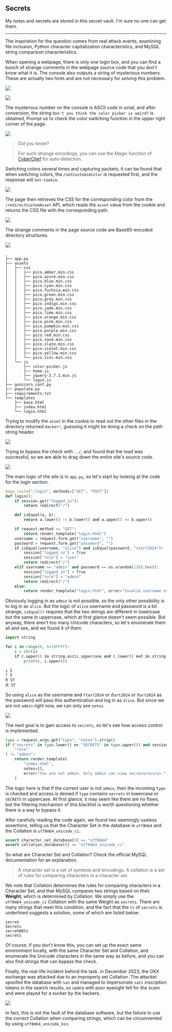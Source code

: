 ## Secrets

My notes and secrets are stored in this secret vault. I'm sure no one can get them.

---

The inspiration for the question comes from real attack events, examining file inclusion, Python character capitalization characteristics, and MySQL string comparison characteristics.

When opening a webpage, there is only one login box, and you can find a bunch of strange comments in the webpage source code that you don't know what it is. The console also outputs a string of mysterious numbers. These are actually two hints and are not necessary for solving this problem.

![](https://s2.loli.net/2024/04/26/dzHIfyj4MaOYlTv.png)

![](https://s2.loli.net/2024/04/26/GyJQ7PHCVmS65zf.png)

The mysterious number on the console is ASCII code in octal, and after conversion, the string `Don't you think the color picker is weird?` is obtained, Prompt us to check the color switching function in the upper right corner of the page.

![](https://s2.loli.net/2024/04/26/VcMSJxkRpzPeUmr.png)

> Did you know?
> 
> For such strange encodings, you can use the Magic function of [CyberChef](https://github.com/gchq/CyberChef) for auto-detection.


Switching colors several times and capturing packets, it can be found that when switching colors, the `/setCustomimColor` is requested first, and the response will `Set-Cookie`.

![](https://s2.loli.net/2024/04/26/H1nYO3TrXoMVD8l.png)

The page then retrieves the CSS for the corresponding color from the `/redirectCustomAsset` API, which reads the `asset` value from the cookie and returns the CSS file with the corresponding path.

![](https://s2.loli.net/2024/04/26/QBPWMAmaNeJv6cO.png)

The strange comments in the page source code are Base85-encoded directory structures.

![](https://s2.loli.net/2024/04/26/Znchk9wrW8fYqAB.png)

```plain
.
├── app.py
├── assets
│   ├── css
│   │   ├── pico.amber.min.css
│   │   ├── pico.azure.min.css
│   │   ├── pico.blue.min.css
│   │   ├── pico.cyan.min.css
│   │   ├── pico.fuchsia.min.css
│   │   ├── pico.green.min.css
│   │   ├── pico.grey.min.css
│   │   ├── pico.indigo.min.css
│   │   ├── pico.jade.min.css
│   │   ├── pico.lime.min.css
│   │   ├── pico.orange.min.css
│   │   ├── pico.pink.min.css
│   │   ├── pico.pumpkin.min.css
│   │   ├── pico.purple.min.css
│   │   ├── pico.red.min.css
│   │   ├── pico.sand.min.css
│   │   ├── pico.slate.min.css
│   │   ├── pico.violet.min.css
│   │   ├── pico.yellow.min.css
│   │   └── pico.zinc.min.css
│   └── js
│       ├── color-picker.js
│       ├── home.js
│       ├── jquery-3.7.1.min.js
│       └── login.js
├── gunicorn_conf.py
├── populate.py
├── requirements.txt
└── templates
    ├── base.html
    ├── index.html
    └── login.html
```

Trying to modify the `asset` in the cookie to read out the other files in the directory returned `Hacker!`, guessing it might be doing a check on the path string header.

![](https://s2.loli.net/2024/04/26/kFvrOM4TVc1pInx.png)

Trying to bypass the check with `../`, and found that the read was successful, so we are able to drag down the entire site's source code.

![](https://s2.loli.net/2024/04/26/nNVbXlqjm8JCMFy.png)

The main logic of the site is in `app.py`, so let's start by looking at the code for the login section.

```python
@app.route("/login", methods=["GET", "POST"])
def login():
    if session.get("logged_in"):
        return redirect("/")

    def isEqual(a, b):
        return a.lower() != b.lower() and a.upper() == b.upper()

    if request.method == "GET":
        return render_template("login.html")
    username = request.form.get("username", "")
    password = request.form.get("password", "")
    if isEqual(username, "alice") and isEqual(password, "start2024"):
        session["logged_in"] = True
        session["role"] = "user"
        return redirect("/")
    elif username == "admin" and password == os.urandom(128).hex():
        session["logged_in"] = True
        session["role"] = "admin"
        return redirect("/")
    else:
        return render_template("login.html", error="Invalid username or password.")
```

Obviously logging in as `admin` is not possible, so the only other possibility is to log in as `alice`. But the logic of `alice` username and password is a bit strange, `isEqual()` requires that the two strings are different in lowercase but the same in uppercase, which at first glance doesn't seem possible. But anyway, there aren't too many Unicode characters, so let's enumerate them all and see, and we found 4 of them.

```python
import string

for i in range(0, 0x10FFFF):
    c = chr(i)
    if c.upper() in string.ascii_uppercase and c.lower() not in string.ascii_lowercase:
        print(c, c.upper())
```

```plain
ı I
ſ S
ﬅ ST
ﬆ ST
```

So using `alıce` as the username and `ſtart2024` or `ﬆart2024` or `ﬅart2024` as the password will pass this authentication and log in as `alice`. But since we are not `admin` right now, we can only see `notes`.

![](https://s2.loli.net/2024/04/26/KhjfZC5OgkpQcLN.png)

The next goal is to gain access to `secrets`, so let's see how access control is implemented.

```python
type = request.args.get("type", "notes").strip()
if ("secrets" in type.lower() or "SECRETS" in type.upper()) and session.get(
    "role"
) != "admin":
    return render_template(
        "index.html",
        notes=[],
        error="You are not admin. Only admin can view secre<u>ts</u>.",
    )
```

The logic here is that if the current user is not `admin`, then the incoming `type` is checked and access is denied if `type` contains `secrets` in lowercase or `SECRETS` in uppercase. At first glance, it may seem like there are no flaws, but the filtering mechanism of this blacklist is worth questioning whether there is a way to bypass it.

After carefully reading the code again, we found two seemingly useless assertions, telling us that the Character Set in the database is `utf8mb4` and the Collation is `utf8mb4_unicode_ci`.

```python
assert character_set_database[0] == "utf8mb4"
assert collation_database[0] == "utf8mb4_unicode_ci"
```
So what are Character Set and Collation? Check the official MySQL documentation for an explanation.

> A character set is a set of symbols and encodings. A collation is a set of rules for comparing characters in a character set.

We note that Collation determines the rules for comparing characters in a Character Set, and that MySQL compares two strings based on their **Weight**, which is determined by Collation. We simply use the `utf8mb4_unicode_ci` Collation with the same Weight as `secrets`. There are many strings that meet this condition, and the fact that the `ts` of `secrets` is underlined suggests a solution, some of which are listed below:

```plain
secreʦ
Śecrets
secre%00ts
secréts
```

Of course, if you don't know this, you can set up the exact same environment locally, with the same Character Set and Collation, and enumerate the Unicode characters in the same way as before, and you can also find strings that can bypass the check.

Finally, the real-life incident behind the task. in December 2023, the OKX exchange was attacked due to an improperly set Collation. The attacker spoofed the database with `saʦ` and managed to impersonate `sats` inscription tokens in the search results, so users with poor eyesight fell for the scam and were played for a sucker by the hackers.

![](https://s2.loli.net/2024/04/26/Rxtk6VG9APJYaMf.png)

In fact, this is not the fault of the database software, but the failure to use the correct Collation when comparing strings, which can be circumvented by using `utf8mb4_unicode_bin`.
